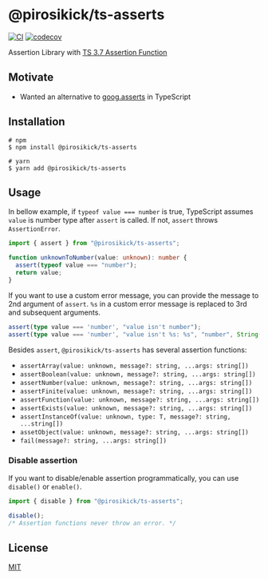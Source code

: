 # @pirosikick/ts-asserts

[![CI](https://github.com/pirosikick/ts-asserts/workflows/CI/badge.svg)](https://github.com/pirosikick/ts-asserts/actions)
[![codecov](https://codecov.io/gh/pirosikick/ts-asserts/branch/master/graph/badge.svg)](https://codecov.io/gh/pirosikick/ts-asserts)

Assertion Library with [TS 3.7 Assertion Function](https://www.typescriptlang.org/docs/handbook/release-notes/typescript-3-7.html#assertion-functions)

## Motivate

- Wanted an alternative to [goog.asserts](https://google.github.io/closure-library/api/goog.asserts.html) in TypeScript

## Installation

```console
# npm
$ npm install @pirosikick/ts-asserts

# yarn
$ yarn add @pirosikick/ts-asserts
```

## Usage

In bellow example, if `typeof value === number` is true, TypeScript assumes `value` is number type after `assert` is called. If not, `assert` throws `AssertionError`.

```ts
import { assert } from "@pirosikick/ts-asserts";

function unknownToNumber(value: unknown): number {
  assert(typeof value === "number");
  return value;
}
```

If you want to use a custom error message, you can provide the message to 2nd argument of `assert`. `%s` in a custom error message is replaced to 3rd and subsequent arguments.

```ts
assert(type value === 'number', "value isn't number");
assert(type value === 'number', "value isn't %s: %s", "number", String(value));
```

Besides `assert`, `@pirosikick/ts-asserts` has several assertion functions:

- `assertArray(value: unknown, message?: string, ...args: string[])`
- `assertBoolean(value: unknown, message?: string, ...args: string[])`
- `assertNumber(value: unknown, message?: string, ...args: string[])`
- `assertFinite(value: unknown, message?: string, ...args: string[])`
- `assertFunction(value: unknown, message?: string, ...args: string[])`
- `assertExists(value: unknown, message?: string, ...args: string[])`
- `assertInstanceOf(value: unknown, type: T, message?: string, ...string[])`
- `assetObject(value: unknown, message?: string, ...args: string[])`
- `fail(message?: string, ...args: string[])`

### Disable assertion

If you want to disable/enable assertion programmatically, you can use `disable()` or `enable()`.

```ts
import { disable } from "@pirosikick/ts-asserts";

disable();
/* Assertion functions never throw an error. */
```

## License

[MIT](./LICENSE)
